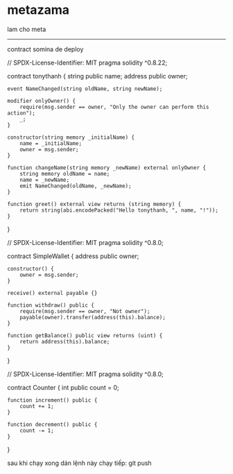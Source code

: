 # metazama
lam cho meta


----------------------------------
contract somina de deploy


// SPDX-License-Identifier: MIT
pragma solidity ^0.8.22;

contract tonythanh {
    string public name;
    address public owner;

    event NameChanged(string oldName, string newName);

    modifier onlyOwner() {
        require(msg.sender == owner, "Only the owner can perform this action");
        _;
    }
    
    constructor(string memory _initialName) {
        name = _initialName;
        owner = msg.sender;
    }

    function changeName(string memory _newName) external onlyOwner {
        string memory oldName = name;
        name = _newName;
        emit NameChanged(oldName, _newName);
    }

    function greet() external view returns (string memory) {
        return string(abi.encodePacked("Hello tonythanh, ", name, "!"));
    }
}


// SPDX-License-Identifier: MIT
pragma solidity ^0.8.0;

contract SimpleWallet {
    address public owner;

    constructor() {
        owner = msg.sender;
    }

    receive() external payable {}

    function withdraw() public {
        require(msg.sender == owner, "Not owner");
        payable(owner).transfer(address(this).balance);
    }

    function getBalance() public view returns (uint) {
        return address(this).balance;
    }
}



// SPDX-License-Identifier: MIT
pragma solidity ^0.8.0;

contract Counter {
    int public count = 0;

    function increment() public {
        count += 1;
    }

    function decrement() public {
        count -= 1;
    }
}


sau khi chạy xong dán lệnh này chạy tiếp:  git push

